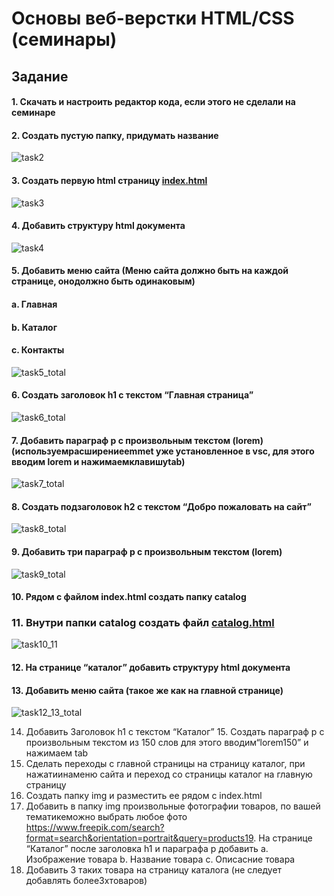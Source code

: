 # Основы веб-верстки HTML/CSS (семинары)

## Задание
#### 1. Скачать и настроить редактор кода, если этого не сделали на семинаре
#### 2. Создать пустую папку, придумать название
![task2](https://github.com/user-attachments/assets/13c47dce-72e9-41e8-914e-ee4108f86448)

#### 3. Создать первую html страницу [index.html](https://github.com/KirillCh22/HTML-CSS_Les1/blob/main/index.html)
![task3](https://github.com/user-attachments/assets/5084aa4e-b803-4283-93f5-5aa3886c4dfc)


#### 4. Добавить структуру html документа
![task4](https://github.com/user-attachments/assets/606874e1-2fde-4bb6-96f2-71ac1c81d44e)

#### 5. Добавить меню сайта (Меню сайта должно быть на каждой странице, онодолжно быть одинаковым)
#### a. Главная
#### b. Каталог
#### c. Контакты
![task5_total](https://github.com/user-attachments/assets/44af8b47-544f-48f9-adec-7e41bd0a8a90)


#### 6. Создать заголовок h1 с текстом “Главная страница”
![task6_total](https://github.com/user-attachments/assets/afccf66b-43b7-44d1-933d-8c490ced6751)


#### 7. Добавить параграф p с произвольным текстом (lorem) (используемрасширениеemmet уже установленное в vsc, для этого вводим lorem и нажимаемклавишуtab)
![task7_total](https://github.com/user-attachments/assets/f4da1a93-c01c-4c97-bb33-a8419c31d1f7)

#### 8. Создать подзаголовок h2 с текстом “Добро пожаловать на сайт” 
![task8_total](https://github.com/user-attachments/assets/b9af6ddf-3ea5-451f-9b16-bffb43044ccc)

#### 9. Добавить три параграф p с произвольным текстом (lorem)
![task9_total](https://github.com/user-attachments/assets/c2a3aa43-5211-41dd-98d0-b074af45689c)

#### 10. Рядом с файлом index.html создать папку catalog
### 11. Внутри папки catalog создать файл [catalog.html](https://github.com/KirillCh22/HTML-CSS_Les1/blob/main/catalog/catalog.html)
![task10_11](https://github.com/user-attachments/assets/8cc0c258-c339-4fb7-86eb-c24b2ca0db01)

#### 12. На странице “каталог” добавить структуру html документа
#### 13. Добавить меню сайта (такое же как на главной странице)
![task12_13_total](https://github.com/user-attachments/assets/ce2f9f3d-6a67-4ffa-93d2-e6202a93610b)

14. Добавить Заголовок h1 с текстом “Каталог” 15. Создать параграф p с произвольным текстом из 150 слов для этого вводим“lorem150” и нажимаем tab
16. Сделать переходы с главной страницы на страницу каталог, при нажатиинаменю сайта и переход со страницы каталог на главную страницу
17. Создать папку img и разместить ее рядом с index.html
18. Добавить в папку img произвольные фотографии товаров, по вашей тематикеможно выбрать любое фото
https://www.freepik.com/search?format=search&orientation=portrait&query=products19. На странице “Каталог” после заголовка h1 и параграфа p добавить
a. Изображение товара
b. Название товара
c. Описасние товара
20. Добавить 3 таких товара на страницу каталога (не следует добавлять более3хтоваров)
